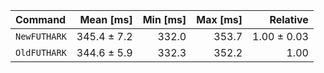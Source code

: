 | Command | Mean [ms] | Min [ms] | Max [ms] | Relative |
|:---|---:|---:|---:|---:|
| `NewFUTHARK` | 345.4 ± 7.2 | 332.0 | 353.7 | 1.00 ± 0.03 |
| `OldFUTHARK` | 344.6 ± 5.9 | 332.3 | 352.2 | 1.00 |
